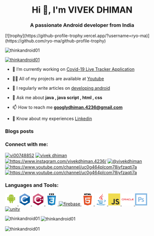 <h1 align="center">Hi 👋, I'm VIVEK DHIMAN</h1>
<h3 align="center">A passionate Android developer from India</h3>
[![trophy](https://github-profile-trophy.vercel.app/?username=ryo-ma)](https://github.com/ryo-ma/github-profile-trophy)

<p align="left"> <img src="https://komarev.com/ghpvc/?username=thinkandroid01&label=Profile%20views&color=0e75b6&style=flat" alt="thinkandroid01" /> </p>

<p align="left"> <a href="https://github.com/ryo-ma/github-profile-trophy"><img src="https://github-profile-trophy.vercel.app/?username=thinkandroid01" alt="thinkandroid01" /></a> </p>

- 🔭 I’m currently working on [Covid-19 Live Tracker Application](https://github.com/THINKandroid01/Covid-19_Live-Tracking_Project)

- 👨‍💻 All of my projects are available at [Youtube](https://www.youtube.com/channel/UC0G464PLcom78IyfzaQTi7A)

- 📝 I regularly write articles on [developing android](https://androidtask.com)

- 💬 Ask me about **java , java script , html , css**

- 📫 How to reach me **googlydhiman.4236@gmail.com**

- 📄 Know about my experiences [Linkedin](https://www.linkedin.com/in/vivek-dhiman01/)

### Blogs posts
<!-- BLOG-POST-LIST:START -->
<!-- BLOG-POST-LIST:END -->

<h3 align="left">Connect with me:</h3>
<p align="left">

<a href="https://twitter.com/vi00748852" target="blank"><img align="center" src="https://cdn.jsdelivr.net/npm/simple-icons@3.0.1/icons/twitter.svg" alt="vi00748852" height="30" width="40" /></a>
<a href="https://www.linkedin.com/in/vivek-dhiman01/" target="blank"><img align="center" src="https://cdn.jsdelivr.net/npm/simple-icons@3.0.1/icons/linkedin.svg" alt="vivek dhiman" height="30" width="40" /></a>
<a href="https://instagram.com/https://www.instagram.com/vivekdhiman.4236/" target="blank"><img align="center" src="https://cdn.jsdelivr.net/npm/simple-icons@3.0.1/icons/instagram.svg" alt="https://www.instagram.com/vivekdhiman.4236/" height="30" width="40" /></a>
<a href="https://medium.com/@vivekdhiman" target="blank"><img align="center" src="https://cdn.jsdelivr.net/npm/simple-icons@3.0.1/icons/medium.svg" alt="@vivekdhiman" height="30" width="40" /></a>
<a href="https://www.youtube.com/c/https://www.youtube.com/channel/uc0g464plcom78iyfzaqti7a" target="blank"><img align="center" src="https://cdn.jsdelivr.net/npm/simple-icons@3.0.1/icons/youtube.svg" alt="https://www.youtube.com/channel/uc0g464plcom78iyfzaqti7a" height="30" width="40" /></a>
<a href="/https://www.youtube.com/channel/uc0g464plcom78iyfzaqti7a" target="blank"><img align="center" src="https://cdn.jsdelivr.net/npm/simple-icons@3.0.1/icons/rss.svg" alt="https://www.youtube.com/channel/uc0g464plcom78iyfzaqti7a" height="30" width="40" /></a>
</p>

<h3 align="left">Languages and Tools:</h3>
<p align="left"> <a href="https://developer.android.com" target="_blank"> <img src="https://raw.githubusercontent.com/devicons/devicon/master/icons/android/android-original-wordmark.svg" alt="android" width="40" height="40"/> </a> <a href="https://www.cprogramming.com/" target="_blank"> <img src="https://raw.githubusercontent.com/devicons/devicon/master/icons/c/c-original.svg" alt="c" width="40" height="40"/> </a> <a href="https://www.w3schools.com/cpp/" target="_blank"> <img src="https://raw.githubusercontent.com/devicons/devicon/master/icons/cplusplus/cplusplus-original.svg" alt="cplusplus" width="40" height="40"/> </a> <a href="https://www.w3schools.com/css/" target="_blank"> <img src="https://raw.githubusercontent.com/devicons/devicon/master/icons/css3/css3-original-wordmark.svg" alt="css3" width="40" height="40"/> </a> <a href="https://firebase.google.com/" target="_blank"> <img src="https://www.vectorlogo.zone/logos/firebase/firebase-icon.svg" alt="firebase" width="40" height="40"/> </a> <a href="https://www.w3.org/html/" target="_blank"> <img src="https://raw.githubusercontent.com/devicons/devicon/master/icons/html5/html5-original-wordmark.svg" alt="html5" width="40" height="40"/> </a> <a href="https://www.java.com" target="_blank"> <img src="https://raw.githubusercontent.com/devicons/devicon/master/icons/java/java-original.svg" alt="java" width="40" height="40"/> </a> <a href="https://developer.mozilla.org/en-US/docs/Web/JavaScript" target="_blank"> <img src="https://raw.githubusercontent.com/devicons/devicon/master/icons/javascript/javascript-original.svg" alt="javascript" width="40" height="40"/> </a> <a href="https://www.oracle.com/" target="_blank"> <img src="https://raw.githubusercontent.com/devicons/devicon/master/icons/oracle/oracle-original.svg" alt="oracle" width="40" height="40"/> </a> <a href="https://www.photoshop.com/en" target="_blank"> <img src="https://raw.githubusercontent.com/devicons/devicon/master/icons/photoshop/photoshop-line.svg" alt="photoshop" width="40" height="40"/> </a> <a href="https://unity.com/" target="_blank"> <img src="https://www.vectorlogo.zone/logos/unity3d/unity3d-icon.svg" alt="unity" width="40" height="40"/> </a> </p>

<p><img align="left" src="https://github-readme-stats.vercel.app/api/top-langs?username=thinkandroid01&show_icons=true&locale=en&layout=compact" alt="thinkandroid01" /></p>

<p>&nbsp;<img align="center" src="https://github-readme-stats.vercel.app/api?username=thinkandroid01&show_icons=true&locale=en" alt="thinkandroid01" /></p>

<p><img align="center" src="https://github-readme-streak-stats.herokuapp.com/?user=thinkandroid01&" alt="thinkandroid01" /></p>
